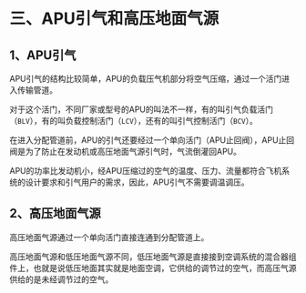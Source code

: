 # 三、APU引气和高压地面气源

## 1、APU引气

APU引气的结构比较简单，APU的负载压气机部分将空气压缩，通过一个活门进入传输管道。

对于这个活门，不同厂家或型号的APU的叫法不一样，有的叫引气负载活门（`BLV`），有的叫负载控制活门（`LCV`），还有的叫引气控制活门（`BCV`）。

在进入分配管道前，APU的引气还要经过一个单向活门（APU止回阀），APU止回阀是为了防止在发动机或高压地面气源引气时，气流倒灌回APU。

APU的功率比发动机小，经APU压缩过的空气的温度、压力、流量都符合飞机系统的设计要求和引气用户的需求，因此，APU引气不需要调温调压。

## 2、高压地面气源

高压地面气源通过一个单向活门直接连通到分配管道上。

高压地面气源和低压地面气源不同，低压地面气源是直接接到空调系统的混合器组件上，也就是说低压地面其实就是地面空调，它供给的调节过的空气，而高压气源供给的是未经调节过的空气。